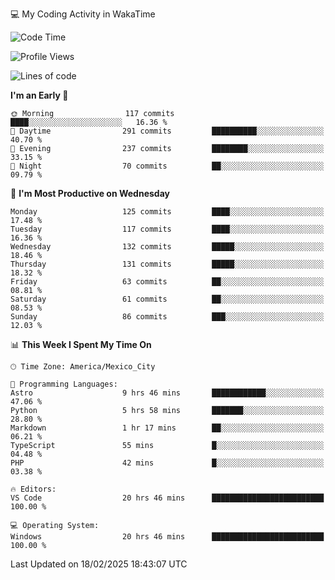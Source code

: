 💻 My Coding Activity in WakaTime
<!--START_SECTION:waka-->
![Code Time](http://img.shields.io/badge/Code%20Time-240%20hrs%205%20mins-blue)

![Profile Views](http://img.shields.io/badge/Profile%20Views-1-blue)

![Lines of code](https://img.shields.io/badge/From%20Hello%20World%20I%27ve%20Written-1.8%20million%20lines%20of%20code-blue)

**I'm an Early 🐤** 

```text
🌞 Morning                117 commits         ████░░░░░░░░░░░░░░░░░░░░░   16.36 % 
🌆 Daytime                291 commits         ██████████░░░░░░░░░░░░░░░   40.70 % 
🌃 Evening                237 commits         ████████░░░░░░░░░░░░░░░░░   33.15 % 
🌙 Night                  70 commits          ██░░░░░░░░░░░░░░░░░░░░░░░   09.79 % 
```
📅 **I'm Most Productive on Wednesday** 

```text
Monday                   125 commits         ████░░░░░░░░░░░░░░░░░░░░░   17.48 % 
Tuesday                  117 commits         ████░░░░░░░░░░░░░░░░░░░░░   16.36 % 
Wednesday                132 commits         █████░░░░░░░░░░░░░░░░░░░░   18.46 % 
Thursday                 131 commits         █████░░░░░░░░░░░░░░░░░░░░   18.32 % 
Friday                   63 commits          ██░░░░░░░░░░░░░░░░░░░░░░░   08.81 % 
Saturday                 61 commits          ██░░░░░░░░░░░░░░░░░░░░░░░   08.53 % 
Sunday                   86 commits          ███░░░░░░░░░░░░░░░░░░░░░░   12.03 % 
```


📊 **This Week I Spent My Time On** 

```text
🕑︎ Time Zone: America/Mexico_City

💬 Programming Languages: 
Astro                    9 hrs 46 mins       ████████████░░░░░░░░░░░░░   47.06 % 
Python                   5 hrs 58 mins       ███████░░░░░░░░░░░░░░░░░░   28.80 % 
Markdown                 1 hr 17 mins        ██░░░░░░░░░░░░░░░░░░░░░░░   06.21 % 
TypeScript               55 mins             █░░░░░░░░░░░░░░░░░░░░░░░░   04.48 % 
PHP                      42 mins             █░░░░░░░░░░░░░░░░░░░░░░░░   03.38 % 

🔥 Editors: 
VS Code                  20 hrs 46 mins      █████████████████████████   100.00 % 

💻 Operating System: 
Windows                  20 hrs 46 mins      █████████████████████████   100.00 % 
```


 Last Updated on 18/02/2025 18:43:07 UTC
<!--END_SECTION:waka-->

